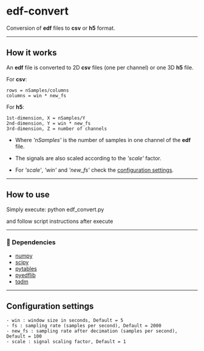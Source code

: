 # edf-convert
Conversion of **edf** files to **csv** or **h5** format.

---
## How it works
An **edf** file is converted to 2D **csv** files (one per channel) or one 3D **h5** file.

For **csv**:
    
    rows = nSamples/columns
    columns = win * new_fs
        
For **h5**:

    1st-dimension, X = nSamples/Y
    2nd-dimension, Y = win * new_fs
    3rd-dimension, Z = number of channels
    
- Where *'nSamples'* is the number of samples in one channel of the **edf** file.

- The signals are also scaled according to the *'scale'* factor.

- For *'scale'*, *'win'* and *'new_fs'* check the [configuration settings](#configuration-settings).
        
---
## How to use
Simply execute:
    python edf_convert.py
    
and follow script instructions after execute 

---
### :snake: Dependencies

- [numpy](https://numpy.org/)
- [scipy](https://www.scipy.org/)
- [pytables](https://www.pytables.org/)
- [pyedflib](https://pyedflib.readthedocs.io/en/latest/)
- [tqdm](https://github.com/tqdm/tqdm)

---
## Configuration settings

    - win : window size in seconds, Default = 5
    - fs : sampling rate (samples per second), Default = 2000
    - new_fs : sampling rate after decimation (samples per second), Default = 100
    - scale : signal scaling factor, Default = 1

